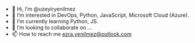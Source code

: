 - 👋 Hi, I’m @uzeyiryenilmez
- 👀 I’m interested in DevOps, Python, JavaScript, Microsoft Cloud (Azure).
- 🌱 I’m currently learning Python, JS.
- 💞️ I’m looking to collaborate on ...
- 📫 How to reach me ezra.yenilmez@outlook.com

<!---
uzeyiryenilmez/uzeyiryenilmez is a ✨ special ✨ repository because its `README.md` (this file) appears on your GitHub profile.
You can click the Preview link to take a look at your changes.
--->
